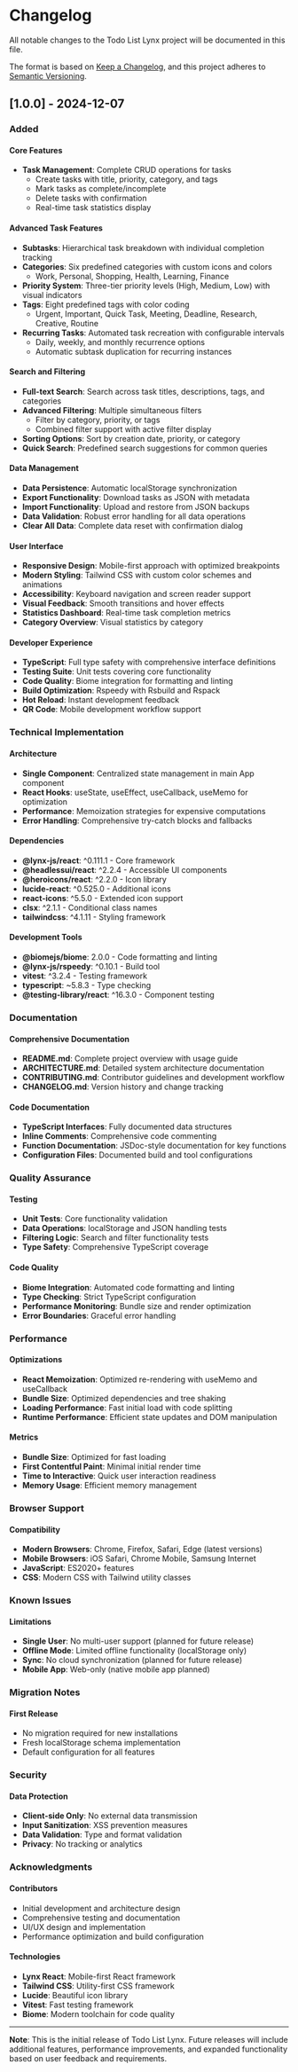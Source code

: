 # Changelog

All notable changes to the Todo List Lynx project will be documented in this file.

The format is based on [Keep a Changelog](https://keepachangelog.com/en/1.0.0/),
and this project adheres to [Semantic Versioning](https://semver.org/spec/v2.0.0.html).

## [1.0.0] - 2024-12-07

### Added

#### Core Features
- **Task Management**: Complete CRUD operations for tasks
  - Create tasks with title, priority, category, and tags
  - Mark tasks as complete/incomplete
  - Delete tasks with confirmation
  - Real-time task statistics display

#### Advanced Task Features
- **Subtasks**: Hierarchical task breakdown with individual completion tracking
- **Categories**: Six predefined categories with custom icons and colors
  - Work, Personal, Shopping, Health, Learning, Finance
- **Priority System**: Three-tier priority levels (High, Medium, Low) with visual indicators
- **Tags**: Eight predefined tags with color coding
  - Urgent, Important, Quick Task, Meeting, Deadline, Research, Creative, Routine
- **Recurring Tasks**: Automated task recreation with configurable intervals
  - Daily, weekly, and monthly recurrence options
  - Automatic subtask duplication for recurring instances

#### Search and Filtering
- **Full-text Search**: Search across task titles, descriptions, tags, and categories
- **Advanced Filtering**: Multiple simultaneous filters
  - Filter by category, priority, or tags
  - Combined filter support with active filter display
- **Sorting Options**: Sort by creation date, priority, or category
- **Quick Search**: Predefined search suggestions for common queries

#### Data Management
- **Data Persistence**: Automatic localStorage synchronization
- **Export Functionality**: Download tasks as JSON with metadata
- **Import Functionality**: Upload and restore from JSON backups
- **Data Validation**: Robust error handling for all data operations
- **Clear All Data**: Complete data reset with confirmation dialog

#### User Interface
- **Responsive Design**: Mobile-first approach with optimized breakpoints
- **Modern Styling**: Tailwind CSS with custom color schemes and animations
- **Accessibility**: Keyboard navigation and screen reader support
- **Visual Feedback**: Smooth transitions and hover effects
- **Statistics Dashboard**: Real-time task completion metrics
- **Category Overview**: Visual statistics by category

#### Developer Experience
- **TypeScript**: Full type safety with comprehensive interface definitions
- **Testing Suite**: Unit tests covering core functionality
- **Code Quality**: Biome integration for formatting and linting
- **Build Optimization**: Rspeedy with Rsbuild and Rspack
- **Hot Reload**: Instant development feedback
- **QR Code**: Mobile development workflow support

### Technical Implementation

#### Architecture
- **Single Component**: Centralized state management in main App component
- **React Hooks**: useState, useEffect, useCallback, useMemo for optimization
- **Performance**: Memoization strategies for expensive computations
- **Error Handling**: Comprehensive try-catch blocks and fallbacks

#### Dependencies
- **@lynx-js/react**: ^0.111.1 - Core framework
- **@headlessui/react**: ^2.2.4 - Accessible UI components
- **@heroicons/react**: ^2.2.0 - Icon library
- **lucide-react**: ^0.525.0 - Additional icons
- **react-icons**: ^5.5.0 - Extended icon support
- **clsx**: ^2.1.1 - Conditional class names
- **tailwindcss**: ^4.1.11 - Styling framework

#### Development Tools
- **@biomejs/biome**: 2.0.0 - Code formatting and linting
- **@lynx-js/rspeedy**: ^0.10.1 - Build tool
- **vitest**: ^3.2.4 - Testing framework
- **typescript**: ~5.8.3 - Type checking
- **@testing-library/react**: ^16.3.0 - Component testing

### Documentation

#### Comprehensive Documentation
- **README.md**: Complete project overview with usage guide
- **ARCHITECTURE.md**: Detailed system architecture documentation
- **CONTRIBUTING.md**: Contributor guidelines and development workflow
- **CHANGELOG.md**: Version history and change tracking

#### Code Documentation
- **TypeScript Interfaces**: Fully documented data structures
- **Inline Comments**: Comprehensive code commenting
- **Function Documentation**: JSDoc-style documentation for key functions
- **Configuration Files**: Documented build and tool configurations

### Quality Assurance

#### Testing
- **Unit Tests**: Core functionality validation
- **Data Operations**: localStorage and JSON handling tests
- **Filtering Logic**: Search and filter functionality tests
- **Type Safety**: Comprehensive TypeScript coverage

#### Code Quality
- **Biome Integration**: Automated code formatting and linting
- **Type Checking**: Strict TypeScript configuration
- **Performance Monitoring**: Bundle size and render optimization
- **Error Boundaries**: Graceful error handling

### Performance

#### Optimizations
- **React Memoization**: Optimized re-rendering with useMemo and useCallback
- **Bundle Size**: Optimized dependencies and tree shaking
- **Loading Performance**: Fast initial load with code splitting
- **Runtime Performance**: Efficient state updates and DOM manipulation

#### Metrics
- **Bundle Size**: Optimized for fast loading
- **First Contentful Paint**: Minimal initial render time
- **Time to Interactive**: Quick user interaction readiness
- **Memory Usage**: Efficient memory management

### Browser Support

#### Compatibility
- **Modern Browsers**: Chrome, Firefox, Safari, Edge (latest versions)
- **Mobile Browsers**: iOS Safari, Chrome Mobile, Samsung Internet
- **JavaScript**: ES2020+ features
- **CSS**: Modern CSS with Tailwind utility classes

### Known Issues

#### Limitations
- **Single User**: No multi-user support (planned for future release)
- **Offline Mode**: Limited offline functionality (localStorage only)
- **Sync**: No cloud synchronization (planned for future release)
- **Mobile App**: Web-only (native mobile app planned)

### Migration Notes

#### First Release
- No migration required for new installations
- Fresh localStorage schema implementation
- Default configuration for all features

### Security

#### Data Protection
- **Client-side Only**: No external data transmission
- **Input Sanitization**: XSS prevention measures
- **Data Validation**: Type and format validation
- **Privacy**: No tracking or analytics

### Acknowledgments

#### Contributors
- Initial development and architecture design
- Comprehensive testing and documentation
- UI/UX design and implementation
- Performance optimization and build configuration

#### Technologies
- **Lynx React**: Mobile-first React framework
- **Tailwind CSS**: Utility-first CSS framework
- **Lucide**: Beautiful icon library
- **Vitest**: Fast testing framework
- **Biome**: Modern toolchain for code quality

---

**Note**: This is the initial release of Todo List Lynx. Future releases will include additional features, performance improvements, and expanded functionality based on user feedback and requirements.
